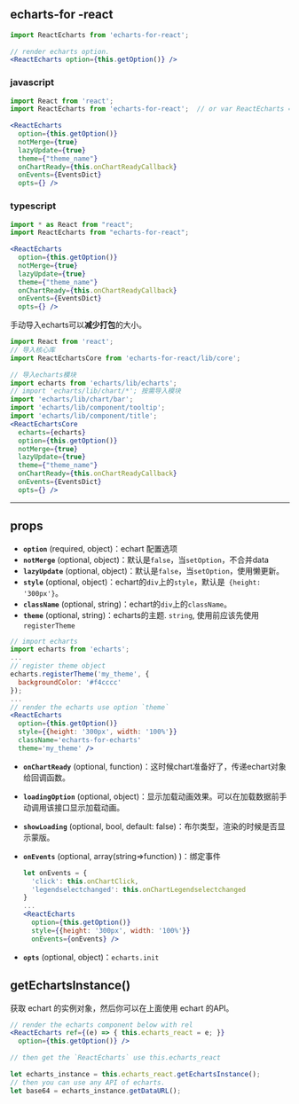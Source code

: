 ## echarts-for -react

```jsx
import ReactEcharts from 'echarts-for-react';
 
// render echarts option.
<ReactEcharts option={this.getOption()} />
```

### javascript

```jsx
import React from 'react';
import ReactEcharts from 'echarts-for-react';  // or var ReactEcharts = require('echarts-for-react');
 
<ReactEcharts
  option={this.getOption()}
  notMerge={true}
  lazyUpdate={true}
  theme={"theme_name"}
  onChartReady={this.onChartReadyCallback}
  onEvents={EventsDict}
  opts={} />
```

### typescript

```jsx
import * as React from "react";
import ReactEcharts from "echarts-for-react";
 
<ReactEcharts
  option={this.getOption()}
  notMerge={true}
  lazyUpdate={true}
  theme={"theme_name"}
  onChartReady={this.onChartReadyCallback}
  onEvents={EventsDict}
  opts={} />
```

手动导入echarts可以**减少打包**的大小。

```jsx
import React from 'react';
// 导入核心库
import ReactEchartsCore from 'echarts-for-react/lib/core';
 
// 导入echarts模块
import echarts from 'echarts/lib/echarts';
// import 'echarts/lib/chart/*'; 按需导入模块
import 'echarts/lib/chart/bar';
import 'echarts/lib/component/tooltip';
import 'echarts/lib/component/title';
<ReactEchartsCore
  echarts={echarts}
  option={this.getOption()}
  notMerge={true}
  lazyUpdate={true}
  theme={"theme_name"}
  onChartReady={this.onChartReadyCallback}
  onEvents={EventsDict}
  opts={} />
```

------

## props

- **`option`** (required, object)：echart 配置选项
- **`notMerge`** (optional, object)：默认是`false`，当`setOption`，不合并data
- **`lazyUpdate`** (optional, object)：默认是`false`，当`setOption`，使用懒更新。
- **`style`** (optional, object)：echart的`div`上的`style`，默认是` {height: '300px'}`。
- **`className`** (optional, string)：echart的`div`上的`className`。
- **`theme`** (optional, string)：echarts的主题. `string`, 使用前应该先使用 `registerTheme` 

```jsx
// import echarts
import echarts from 'echarts';
...
// register theme object
echarts.registerTheme('my_theme', {
  backgroundColor: '#f4cccc'
});
...
// render the echarts use option `theme`
<ReactEcharts
  option={this.getOption()}
  style={{height: '300px', width: '100%'}}
  className='echarts-for-echarts'
  theme='my_theme' />
```

- **`onChartReady`** (optional, function)：这时候chart准备好了，传递echart对象给回调函数。

- **`loadingOption`** (optional, object)：显示加载动画效果。可以在加载数据前手动调用该接口显示加载动画。

- **`showLoading`** (optional, bool, default: false)：布尔类型，渲染的时候是否显示蒙版。

- **`onEvents`** (optional, array(string=>function) )：绑定事件

  ```jsx
  let onEvents = {
    'click': this.onChartClick,
    'legendselectchanged': this.onChartLegendselectchanged
  }
  ...
  <ReactEcharts
    option={this.getOption()}
    style={{height: '300px', width: '100%'}}
    onEvents={onEvents} />
  ```

- **`opts`** (optional, object)：`echarts.init`

## getEchartsInstance()

获取 echart 的实例对象，然后你可以在上面使用 echart 的API。

```jsx
// render the echarts component below with rel
<ReactEcharts ref={(e) => { this.echarts_react = e; }}
  option={this.getOption()} />
 
// then get the `ReactEcharts` use this.echarts_react
 
let echarts_instance = this.echarts_react.getEchartsInstance();
// then you can use any API of echarts.
let base64 = echarts_instance.getDataURL();
```

